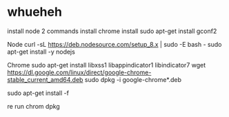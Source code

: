 # whueheh

install node
2 commands
install chrome
install sudo apt-get install gconf2

Node
curl -sL https://deb.nodesource.com/setup_8.x | sudo -E bash -
sudo apt-get install -y nodejs

Chrome
sudo apt-get install libxss1 libappindicator1 libindicator7
wget https://dl.google.com/linux/direct/google-chrome-stable_current_amd64.deb
sudo dpkg -i google-chrome*.deb

sudo apt-get install -f

re run chrom dpkg